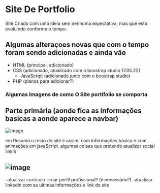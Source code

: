 # Site De Portfolio
Site Criado com uma ideia sem nenhuma expectativa, mas que está evoluindo conforme o tempo.
## Algumas alteraçoes novas que com o tempo foram sendo adicionadas e ainda vão
- HTML (principal, adicionado) 
- CSS (adicionado, atualizado com o boostrap studio 17.05.22)
  -  JavaScript (adicionado junto com o boostrap studio)
- PHP (planos para adicionar?) 

### Algumas Imagens de como O Site portifolio se comporta 

Parte primária (aonde fica as informações basicas a aonde aparece a navbar)
--

![image](https://user-images.githubusercontent.com/102838847/168946616-0551541f-94ee-42af-af72-e64c4dd54181.png)

em Resumo o resto do site é assim, com informações básica e com animações em javaScript.
algumas coisas que pretendo atualizar 
social link's

![image](https://user-images.githubusercontent.com/102838847/168946716-ecedd4f0-c1cc-4682-9a64-f36876129d33.png)
--
-atualizar curriculo
-criar perfil profissional? (é necessário?)
-atualizar linkedin com as ultimas informações e link do site
